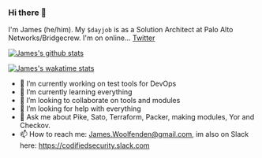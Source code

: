 ### Hi there 👋

I'm James (he/him). My `$dayjob` is as a Solution Architect at Palo Alto Networks/Bridgecrew. I'm on online... [Twitter](https://twitter.com/jimwoolfenden)

[![James's github stats](https://github-readme-stats.vercel.app/api?username=jameswoolfenden&theme=prussian)](https://registry.terraform.io/namespaces/JamesWoolfenden)

[![James's wakatime stats](https://github-readme-stats.vercel.app/api/wakatime?username=jameswoolfenden&theme=prussian)](https://registry.terraform.io/namespaces/JamesWoolfenden)

- 🔭 I’m currently working on test tools for DevOps
- 🌱 I’m currently learning everything
- 👯 I’m looking to collaborate on tools and modules
- 🤔 I’m looking for help with everything
- 💬 Ask me about Pike, Sato, Terraform, Packer, making modules, Yor and Checkov.
- 📫 How to reach me: James.Woolfenden@gmail.com, im also on Slack here: <https://codifiedsecurity.slack.com>
<!--
**jameswoolfenden/jameswoolfenden** is a ✨ _special_ ✨ repository because its `README.md` (this file) appears on your GitHub profile.

